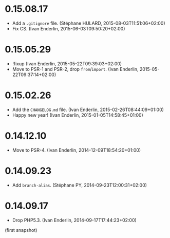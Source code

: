 # 0.15.08.17

  * Add a `.gitignore` file. (Stéphane HULARD, 2015-08-03T11:51:06+02:00)
  * Fix CS. (Ivan Enderlin, 2015-06-03T09:50:20+02:00)

# 0.15.05.29

  * !fixup (Ivan Enderlin, 2015-05-22T09:39:03+02:00)
  * Move to PSR-1 and PSR-2, drop `from`/`import`. (Ivan Enderlin, 2015-05-22T09:37:14+02:00)

# 0.15.02.26

  * Add the `CHANGELOG.md` file. (Ivan Enderlin, 2015-02-26T08:44:09+01:00)
  * Happy new year! (Ivan Enderlin, 2015-01-05T14:58:45+01:00)

# 0.14.12.10

  * Move to PSR-4. (Ivan Enderlin, 2014-12-09T18:54:20+01:00)

# 0.14.09.23

  * Add `branch-alias`. (Stéphane PY, 2014-09-23T12:00:31+02:00)

# 0.14.09.17

  * Drop PHP5.3. (Ivan Enderlin, 2014-09-17T17:44:23+02:00)

(first snapshot)
